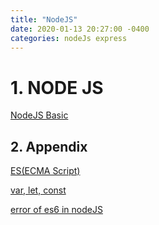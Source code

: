 ```yaml
---
title: "NodeJS"
date: 2020-01-13 20:27:00 -0400
categories: nodeJs express
---
```


# 1. NODE JS

[NodeJS Basic](https://velopert.com/133)


## 2. Appendix 

[ES(ECMA Script)](https://ko.wikipedia.org/wiki/ECMA%EC%8A%A4%ED%81%AC%EB%A6%BD%ED%8A%B8)

[var, let, const](https://gist.github.com/LeoHeo/7c2a2a6dbcf80becaaa1e61e90091e5d)

[error of es6 in nodeJS](https://www.daleseo.com/js-babel-node/)

